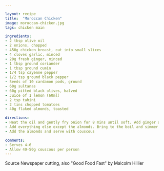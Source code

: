 ```yaml
---

layout: recipe
title:  "Moroccan Chicken"
image: moroccan-chicken.jpg
tags: chicken main

ingredients:
- 2 tbsp olive oil
- 2 onions, chopped
- 450g chicken breast, cut into small slices
- 4 cloves garlic, minced
- 20g fresh ginger, minced
- 1 tbsp ground coriander
- 1 tbsp ground cumin
- 1/4 tsp cayenne pepper
- 1/2 tsp ground black pepper
- Seeds of 10 cardamon pods, ground
- 60g sultanas
- 60g pitted black olives, halved
- Juice of 1 lemon (60ml)
- 2 tsp tahini
- 2 tins chopped tomatoes
- 40g flaked almonds, toasted

directions:
- Heat the oil and gently fry onion for 8 mins until soft. Add ginger and garlic, cook for another 2 mins. Add the ground spices, cook for another 2 mins. Add the chicken and sultanas and cook, stirring, until the chicken is browned.
- Add everything else except the almonds. Bring to the boil and simmer for 10-15 mins until the chicken is cooked.
- Add the almonds and serve with couscous

comments: 
- Serves 4-6
- Allow 40-50g couscous per person
---
```


Source Newspaper cutting, also "Good Food Fast" by Malcolm Hillier

